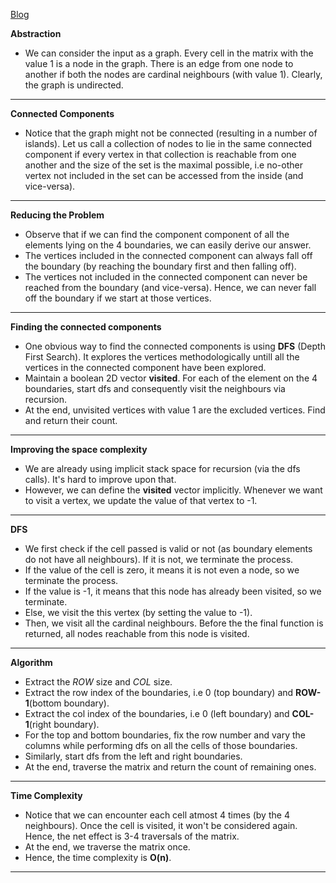 [Blog](https://leetcode.com/problems/number-of-enclaves/discuss/265699/Detailed-Explanation-using-Connected-Components-O(n))

**Abstraction**
* We can consider the input as a graph. Every cell in the matrix with the value 1 is a node in the graph.
  There is an edge from one node to another if both the nodes are cardinal neighbours (with value 1). Clearly, the graph is undirected.

---
  
**Connected Components**
* Notice that the graph might not be connected (resulting in a number of islands). Let us call a collection of nodes to lie in the same connected component if every vertex in that collection is reachable from one another and the size of the set is the maximal possible, i.e no-other vertex not included in the set can be accessed from the inside (and vice-versa).
---
**Reducing the Problem**
* Observe that if we can find the component component of all the elements lying on the 4 boundaries, we can easily derive our answer.
* The vertices included in the connected component can always fall off the boundary (by reaching the boundary first and then falling off).
* The vertices not included in the connected component can never be reached from the boundary (and vice-versa). Hence, we can never fall off the boundary if we start at those vertices.
---
**Finding the connected components**
* One obvious way to find the connected components is using **DFS** (Depth First Search). It explores the vertices methodologically untill all the vertices in the connected component have been explored.
* Maintain a boolean 2D vector **visited**. For each of the element on the 4 boundaries, start dfs and consequently visit the neighbours via recursion.
* At the end, unvisited vertices with value 1 are the excluded vertices. Find and return their count.
---
**Improving the space complexity**
* We are already using implicit stack space for recursion (via the dfs calls). It's hard to improve upon that.
* However, we can define the **visited** vector implicitly. Whenever we want to visit a vertex, we update the value of that vertex to -1.
---
**DFS**
* We first check if the cell passed is valid or not (as boundary elements do not have all neighbours). If it is not, we terminate the process.
* If the value of the cell is zero, it means it is not even a node, so we terminate the process.
* If the value is -1, it means that this node has already been visited, so we terminate.
* Else, we visit the this vertex (by setting the value to -1).
* Then, we visit all the cardinal neighbours. Before the the final function is returned, all nodes reachable from this node is visited.
---
**Algorithm**
* Extract the *ROW* size and *COL* size.
* Extract the row index of the boundaries, i.e 0 (top boundary) and **ROW-1**(bottom boundary).
* Extract the col index of the boundaries, i.e 0 (left boundary) and **COL-1**(right boundary).
* For the top and bottom boundaries, fix the row number and vary the columns while performing dfs on all the cells of those boundaries.
* Similarly, start dfs from the left and right boundaries.
* At the end, traverse the matrix and return the count of remaining ones.
---
**Time Complexity**
* Notice that we can encounter each cell atmost 4 times (by the 4 neighbours). Once the cell is visited, it won't be considered again. Hence, the net effect is 3-4 traversals of the matrix.
* At the end, we traverse the matrix once.
* Hence, the time complexity is **O(n)**.
  
---
